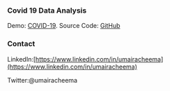 
### Covid 19 Data Analysis

Demo: [COVID-19](https://umairacheema.github.io/covid-19).
Source Code: [GitHub](https://github.com/umairacheema/covid-19)

### Contact

LinkedIn:[https://www.linkedin.com/in/umairacheema](https://www.linkedin.com/in/umairacheema)

Twitter:@umairacheema
